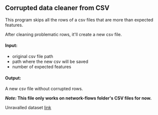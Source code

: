 ## Corrupted data cleaner from CSV

This program skips all the rows of a csv files that are more than expected features.

After cleaning problematic rows, it'll create a new csv file.

#### Input:
- original csv file path 
- path where the new csv will be saved
- number of expected features

#### Output:
A new csv file without corrupted rows.


***Note:* This file only works on network-flows folder's CSV files for now.**

Unravalled dataset [link](https://gitlab.com/asu22/unraveled)